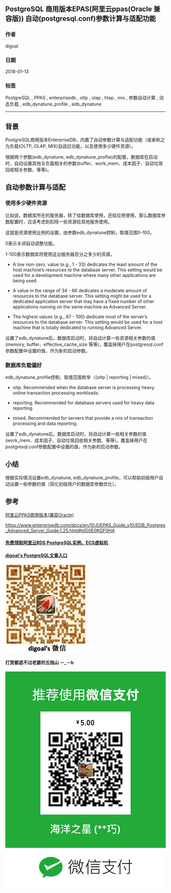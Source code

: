 ## PostgreSQL 商用版本EPAS(阿里云ppas(Oracle 兼容版)) 自动(postgresql.conf)参数计算与适配功能   
                                 
### 作者                                 
digoal                                 
                                 
### 日期                                 
2018-01-13                                
                                 
### 标签                                 
PostgreSQL , PPAS , enterprisedb , oltp , olap , htap , mix , 参数自动计算 , 动态负载 , edb_dynatune_profile , edb_dynatune    
                                 
----                                 
                                 
## 背景       
PostgreSQL商用版本EnterpriseDB，内置了自动参数计算与适配功能（或者称之为负载(OLTP, OLAP, MIX)自适应功能，以及使用多少硬件资源）。   
   
根据两个参数(edb_dynatune, edb_dynatune_profile)的配置，数据库在启动时，自动设置其他与负载相关的参数(buffer、work_mem、成本因子、自动垃圾回收相关参数、等等)。   
      
## 自动参数计算与适配   
### 使用多少硬件资源   
比如说，数据库所在的服务器，除了给数据库使用，还给应用使用，那么数据库参数配置时，应该考虑到扣除一些资源给其他服务使用。   
   
这就是资源使用比例的设置，由参数edb_dynatune控制，取值范围0-100。   
   
0表示关闭自动调整功能。   
   
1-100表示数据库将使用这台服务器百分之多少的资源。   
   
- A low non-zero, value (e.g., 1 - 33) dedicates the least amount of the host machine’s resources to the database server. This setting would be used for a development machine where many other applications are being used.   
   
- A value in the range of 34 - 66 dedicates a moderate amount of resources to the database server. This setting might be used for a dedicated application server that may have a fixed number of other applications running on the same machine as Advanced Server.   
   
- The highest values (e.g., 67 - 100) dedicate most of the server’s resources to the database server. This setting would be used for a host machine that is totally dedicated to running Advanced Server.   
   
设置了edb_dynatune后，数据库启动时，将自动计算一些资源相关参数的值(memory, buffer、effective_cache_size 等等)，覆盖掉用户在postgresql.conf参数配置中设置的值，作为新的启动参数。   
   
### 数据库负载偏好   
edb_dynatune_profile控制，取值范围枚举（{oltp | reporting | mixed}）。   
   
- oltp. Recommended when the database server is processing heavy online transaction processing workloads.   
   
- reporting. Recommended for database servers used for heavy data reporting.   
   
- mixed. Recommended for servers that provide a mix of transaction processing and data reporting.   
   
设置了edb_dynatune后，数据库启动时，将自动计算一些相关参数的值(work_mem、成本因子、自动垃圾回收相关参数、等等)，覆盖掉用户在postgresql.conf参数配置中设置的值，作为新的启动参数。     
   
## 小结   
根据实际情况设置edb_dynatune, edb_dynatune_profile，可以帮助初级用户自动设置一些参数的值（简化初级用户的数据库参数优化）。   
   
## 参考         
   
[阿里云PPAS商用版本(兼容Oracle)](https://www.aliyun.com/product/rds/ppas)          
      
https://www.enterprisedb.com/docs/en/10.0/EPAS_Guide_v10/EDB_Postgres_Advanced_Server_Guide.1.25.html#pID0E0KQF0HA   
  
  
  
  
  
  
  
  
  
  
  
  
  
#### [免费领取阿里云RDS PostgreSQL实例、ECS虚拟机](https://free.aliyun.com/ "57258f76c37864c6e6d23383d05714ea")
  
  
#### [digoal's PostgreSQL文章入口](https://github.com/digoal/blog/blob/master/README.md "22709685feb7cab07d30f30387f0a9ae")
  
  
![digoal's weixin](../pic/digoal_weixin.jpg "f7ad92eeba24523fd47a6e1a0e691b59")
  
  
  
  
  
  
#### 打赏都逃不过老婆的五指山 －_－b  
![wife's weixin ds](../pic/wife_weixin_ds.jpg "acd5cce1a143ef1d6931b1956457bc9f")
  
